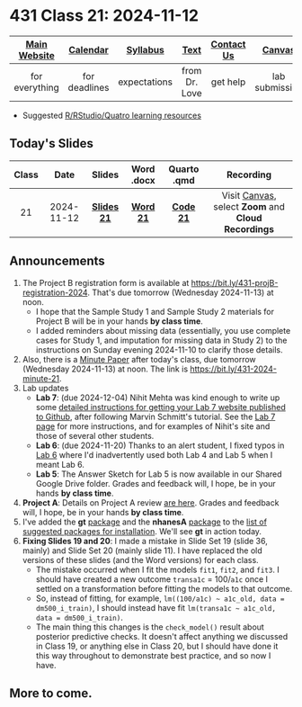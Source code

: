 # 431 Class 21: 2024-11-12

[Main Website](https://thomaselove.github.io/431-2024/) | [Calendar](https://thomaselove.github.io/431-2024/calendar.html) | [Syllabus](https://thomaselove.github.io/431-syllabus-2024/) | [Text](https://thomaselove.github.io/431-book/) | [Contact Us](https://thomaselove.github.io/431-2024/contact.html) | [Canvas](https://canvas.case.edu) | [Data and Code](https://github.com/THOMASELOVE/431-data)
:-----------: | :--------------: | :----------: | :---------: | :-------------: | :-----------: | :------------:
for everything | for deadlines | expectations | from Dr. Love | get help | lab submission | for downloads

- Suggested [R/RStudio/Quatro learning resources](https://thomaselove.github.io/431-2024/resources.html)

## Today's Slides

Class | Date | Slides | Word .docx | Quarto .qmd | Recording
:---: | :--------: | :------: | :------: | :------: | :-------------:
21 | 2024-11-12 | **[Slides 21](https://thomaselove.github.io/431-slides-2024/class21.html)** | **[Word 21](https://thomaselove.github.io/431-slides-2024/class21w.docx)** | **[Code 21](https://github.com/THOMASELOVE/431-slides-2024/blob/main/class21.qmd)** | Visit [Canvas](https://canvas.case.edu/), select **Zoom** and **Cloud Recordings**

## Announcements

1. The Project B registration form is available at <https://bit.ly/431-projB-registration-2024>. That's due tomorrow (Wednesday 2024-11-13) at noon.
    - I hope that the Sample Study 1 and Sample Study 2 materials for Project B will be in your hands **by class time**.
    - I added reminders about missing data (essentially, you use complete cases for Study 1, and imputation for missing data in Study 2) to the instructions on Sunday evening 2024-11-10 to clarify those details.
2. Also, there is a [Minute Paper](https://bit.ly/431-2024-minute-21) after today's class, due tomorrow (Wednesday 2024-11-13) at noon. The link is <https://bit.ly/431-2024-minute-21>.
3. Lab updates
    - **Lab 7**: (due 2024-12-04) Nihit Mehta was kind enough to write up some [detailed instructions for getting your Lab 7 website published to Github](https://github.com/THOMASELOVE/431-labs-2024/blob/main/lab7/lab7_publishing_advice_for_github.pdf), after following Marvin Schmitt's tutorial. See the [Lab 7 page](https://github.com/THOMASELOVE/431-labs-2024/blob/main/lab7/README.md) for more instructions, and for examples of Nihit's site and those of several other students.
    - **Lab 6**: (due 2024-11-20) Thanks to an alert student, I fixed typos in [Lab 6](https://github.com/THOMASELOVE/431-labs-2024/blob/main/lab6/README.md) where I'd inadvertently used both Lab 4 and Lab 5 when I meant Lab 6.
    - **Lab 5**: The Answer Sketch for Lab 5 is now available in our Shared Google Drive folder. Grades and feedback will, I hope, be in your hands **by class time**.
4. **Project A**: Details on Project A review [are here](https://github.com/THOMASELOVE/431-classes-2024/blob/main/projectA/portfolio_review.md). Grades and feedback will, I hope, be in your hands **by class time**.
5. I've added the **gt** [package](https://gt.rstudio.com/) and the **nhanesA** [package](https://cran.r-project.org/web/packages/nhanesA/vignettes/Introducing_nhanesA.html) to the [list of suggested packages for installation](https://github.com/THOMASELOVE/431-packages). We'll see **gt** in action today.
6. **Fixing Slides 19 and 20**: I made a mistake in Slide Set 19 (slide 36, mainly) and Slide Set 20 (mainly slide 11). I have replaced the old versions of these slides (and the Word versions) for each class.
    - The mistake occurred when I fit the models `fit1`, `fit2`, and `fit3`. I should have created a new outcome `transa1c` = 100/`a1c` once I settled on a transformation before fitting the models to that outcome.
    - So, instead of fitting, for example, `lm((100/a1c) ~ a1c_old, data = dm500_i_train)`, I should instead have fit `lm(transa1c ~ a1c_old, data = dm500_i_train)`.
    - The main thing this changes is the `check_model()` result about posterior predictive checks. It doesn't affect anything we discussed in Class 19, or anything else in Class 20, but I should have done it this way throughout to demonstrate best practice, and so now I have.

## More to come.
